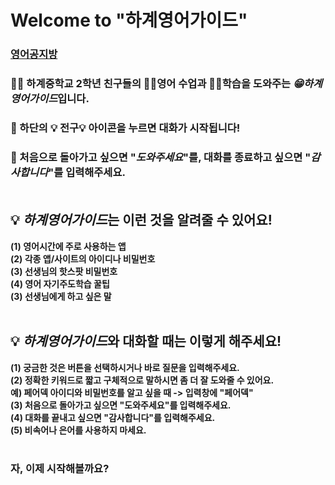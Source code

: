 # Welcome to "하계영어가이드"
### [영어공지방](padlet.com/hagye21/english2) <br>

### 🙋‍♀️ 하계중학교 2학년 친구들의 **👩‍🏫영어 수업**과 **👩‍💻학습**을 도와주는 ***😁하계영어가이드***입니다.
### 🙋‍ 하단의 **💡 전구💡** 아이콘을 누르면 대화가 시작됩니다! 
### 🙋‍ 처음으로 돌아가고 싶으면 "***도와주세요***"를, 대화를 종료하고 싶으면 "***감사합니다***"를 입력해주세요. <br><br>

## 💡 ***하계영어가이드***는 이런 것을 알려줄 수 있어요!
**(1) 영어시간에 주로 사용하는 앱 <br>
(2) 각종 앱/사이트의 아이디나 비밀번호 <br>
(3) 선생님의 핫스팟 비밀번호 <br>
(4) 영어 자기주도학습 꿀팁 <br>
(3) 선생님에게 하고 싶은 말 <br>**<br>

## 💡 ***하계영어가이드***와 대화할 때는 이렇게 해주세요!
**(1) 궁금한 것은 버튼을 선택하시거나 바로 질문을 입력해주세요. <br>
(2) 정확한 키워드로 짧고 구체적으로 말하시면 좀 더 잘 도와줄 수 있어요. <br>
    예) 페어덱 아이디와 비밀번호를 알고 싶을 때 -> 입력창에 "페어덱" <br>
(3) 처음으로 돌아가고 싶으면 "도와주세요"를 입력해주세요. <br>
(4) 대화를 끝내고 싶으면 "감사합니다"를 입력해주세요. <br>
(5) 비속어나 은어를 사용하지 마세요.**<br><br>

### 자, 이제 시작해볼까요? 

